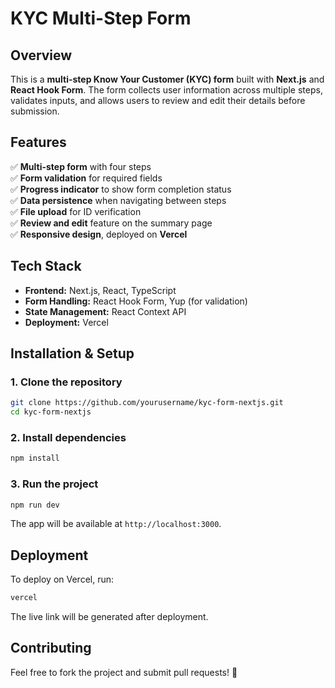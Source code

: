 # **KYC Multi-Step Form**  

## **Overview**  
This is a **multi-step Know Your Customer (KYC) form** built with **Next.js** and **React Hook Form**. The form collects user information across multiple steps, validates inputs, and allows users to review and edit their details before submission.  

## **Features**  
✅ **Multi-step form** with four steps  
✅ **Form validation** for required fields  
✅ **Progress indicator** to show form completion status  
✅ **Data persistence** when navigating between steps  
✅ **File upload** for ID verification  
✅ **Review and edit** feature on the summary page  
✅ **Responsive design**, deployed on **Vercel**  

## **Tech Stack**  
- **Frontend:** Next.js, React, TypeScript  
- **Form Handling:** React Hook Form, Yup (for validation)  
- **State Management:** React Context API  
- **Deployment:** Vercel  

## **Installation & Setup**  

### **1. Clone the repository**  
```sh
git clone https://github.com/yourusername/kyc-form-nextjs.git
cd kyc-form-nextjs
```

### **2. Install dependencies**  
```sh
npm install
```

### **3. Run the project**  
```sh
npm run dev
```
The app will be available at `http://localhost:3000`.  

## **Deployment**  
To deploy on Vercel, run:  
```sh
vercel
```
The live link will be generated after deployment.

## **Contributing**  
Feel free to fork the project and submit pull requests! 🚀


